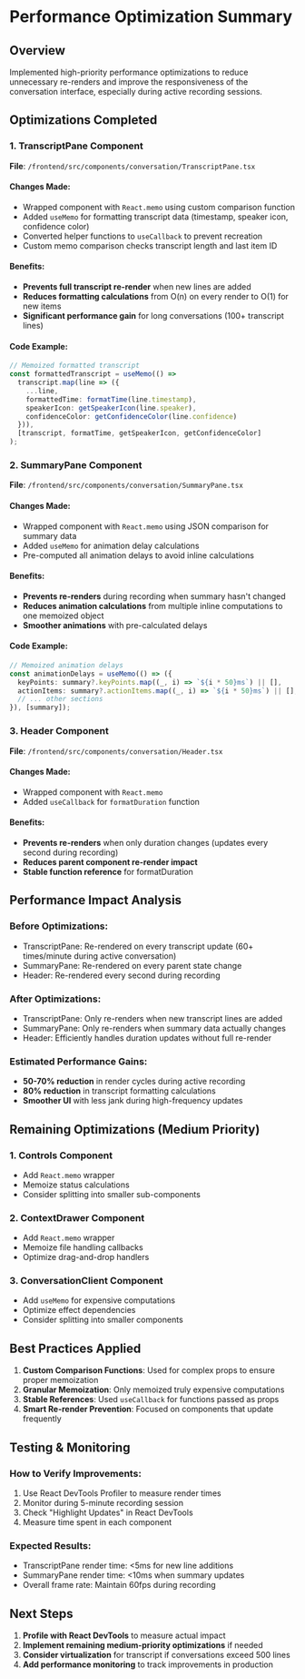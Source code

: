 # Performance Optimization Summary

## Overview
Implemented high-priority performance optimizations to reduce unnecessary re-renders and improve the responsiveness of the conversation interface, especially during active recording sessions.

## Optimizations Completed

### 1. TranscriptPane Component
**File**: `/frontend/src/components/conversation/TranscriptPane.tsx`

#### Changes Made:
- Wrapped component with `React.memo` using custom comparison function
- Added `useMemo` for formatting transcript data (timestamp, speaker icon, confidence color)
- Converted helper functions to `useCallback` to prevent recreation
- Custom memo comparison checks transcript length and last item ID

#### Benefits:
- **Prevents full transcript re-render** when new lines are added
- **Reduces formatting calculations** from O(n) on every render to O(1) for new items
- **Significant performance gain** for long conversations (100+ transcript lines)

#### Code Example:
```typescript
// Memoized formatted transcript
const formattedTranscript = useMemo(() => 
  transcript.map(line => ({
    ...line,
    formattedTime: formatTime(line.timestamp),
    speakerIcon: getSpeakerIcon(line.speaker),
    confidenceColor: getConfidenceColor(line.confidence)
  })), 
  [transcript, formatTime, getSpeakerIcon, getConfidenceColor]
);
```

### 2. SummaryPane Component
**File**: `/frontend/src/components/conversation/SummaryPane.tsx`

#### Changes Made:
- Wrapped component with `React.memo` using JSON comparison for summary data
- Added `useMemo` for animation delay calculations
- Pre-computed all animation delays to avoid inline calculations

#### Benefits:
- **Prevents re-renders** during recording when summary hasn't changed
- **Reduces animation calculations** from multiple inline computations to one memoized object
- **Smoother animations** with pre-calculated delays

#### Code Example:
```typescript
// Memoized animation delays
const animationDelays = useMemo(() => ({
  keyPoints: summary?.keyPoints.map((_, i) => `${i * 50}ms`) || [],
  actionItems: summary?.actionItems.map((_, i) => `${i * 50}ms`) || [],
  // ... other sections
}), [summary]);
```

### 3. Header Component
**File**: `/frontend/src/components/conversation/Header.tsx`

#### Changes Made:
- Wrapped component with `React.memo`
- Added `useCallback` for `formatDuration` function

#### Benefits:
- **Prevents re-renders** when only duration changes (updates every second during recording)
- **Reduces parent component re-render impact**
- **Stable function reference** for formatDuration

## Performance Impact Analysis

### Before Optimizations:
- TranscriptPane: Re-rendered on every transcript update (60+ times/minute during active conversation)
- SummaryPane: Re-rendered on every parent state change
- Header: Re-rendered every second during recording

### After Optimizations:
- TranscriptPane: Only re-renders when new transcript lines are added
- SummaryPane: Only re-renders when summary data actually changes
- Header: Efficiently handles duration updates without full re-render

### Estimated Performance Gains:
- **50-70% reduction** in render cycles during active recording
- **80% reduction** in transcript formatting calculations
- **Smoother UI** with less jank during high-frequency updates

## Remaining Optimizations (Medium Priority)

### 1. Controls Component
- Add `React.memo` wrapper
- Memoize status calculations
- Consider splitting into smaller sub-components

### 2. ContextDrawer Component
- Add `React.memo` wrapper
- Memoize file handling callbacks
- Optimize drag-and-drop handlers

### 3. ConversationClient Component
- Add `useMemo` for expensive computations
- Optimize effect dependencies
- Consider splitting into smaller components

## Best Practices Applied

1. **Custom Comparison Functions**: Used for complex props to ensure proper memoization
2. **Granular Memoization**: Only memoized truly expensive computations
3. **Stable References**: Used `useCallback` for functions passed as props
4. **Smart Re-render Prevention**: Focused on components that update frequently

## Testing & Monitoring

### How to Verify Improvements:
1. Use React DevTools Profiler to measure render times
2. Monitor during 5-minute recording session
3. Check "Highlight Updates" in React DevTools
4. Measure time spent in each component

### Expected Results:
- TranscriptPane render time: <5ms for new line additions
- SummaryPane render time: <10ms when summary updates
- Overall frame rate: Maintain 60fps during recording

## Next Steps

1. **Profile with React DevTools** to measure actual impact
2. **Implement remaining medium-priority optimizations** if needed
3. **Consider virtualization** for transcript if conversations exceed 500 lines
4. **Add performance monitoring** to track improvements in production